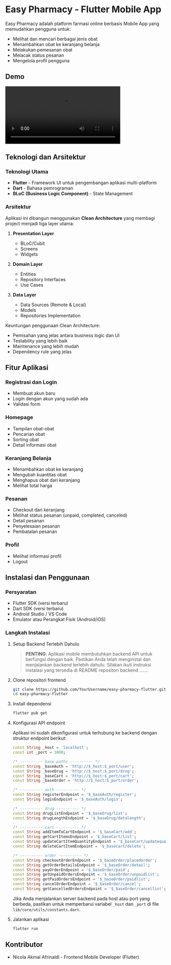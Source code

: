 # Easy Pharmacy - Flutter Mobile App

Easy Pharmacy adalah platform farmasi online berbasis Mobile App yang memudahkan pengguna untuk:
- Melihat dan mencari berbagai jenis obat
- Menambahkan obat ke keranjang belanja
- Melakukan pemesanan obat
- Melacak status pesanan
- Mengelola profil pengguna

## Demo

<video src="assets/demo.mp4" controls width="360"></video>



## Teknologi dan Arsitektur

### Teknologi Utama
- **Flutter** - Framework UI untuk pengembangan aplikasi multi-platform
- **Dart** - Bahasa pemrograman
- **BLoC (Business Logic Component)** - State Management

### Arsitektur
Aplikasi ini dibangun menggunakan **Clean Architecture** yang membagi project menjadi tiga layer utama:

1. **Presentation Layer**
   - BLoC/Cubit
   - Screens
   - Widgets

2. **Domain Layer**
   - Entities
   - Repository Interfaces
   - Use Cases

3. **Data Layer**
   - Data Sources (Remote & Local)
   - Models
   - Repositories Implementation

Keuntungan penggunaan Clean Architecture:
- Pemisahan yang jelas antara business logic dan UI
- Testability yang lebih baik
- Maintenance yang lebih mudah
- Dependency rule yang jelas

## Fitur Aplikasi

### Registrasi dan Login
- Membuat akun baru
- Login dengan akun yang sudah ada
- Validasi form

### Homepage
- Tampilan obat-obat
- Pencarian obat
- Sorting obat
- Detail informasi obat

### Keranjang Belanja
- Menambahkan obat ke keranjang
- Mengubah kuantitas obat
- Menghapus obat dari keranjang
- Melihat total harga

### Pesanan
- Checkout dari keranjang
- Melihat status pesanan (unpaid, completed, canceled)
- Detail pesanan
- Penyelesaian pesanan
- Pembatalan pesanan

### Profil
- Melihat informasi profil
- Logout

## Instalasi dan Penggunaan

### Persyaratan
- Flutter SDK (versi terbaru)
- Dart SDK (versi terbaru)
- Android Studio / VS Code
- Emulator atau Perangkat Fisik (Android/iOS)

### Langkah Instalasi

1. Setup Backend Terlebih Dahulu
   
   > **PENTING**: Aplikasi mobile membutuhkan backend API untuk berfungsi dengan baik. Pastikan Anda telah menginstal dan menjalankan backend terlebih dahulu. Silakan ikuti instruksi instalasi yang tersedia di README repositori backend .......

2. Clone repositori frontend
   ```bash
   git clone https://github.com/YourUsername/easy-pharmacy-flutter.git
   cd easy-pharmacy-flutter
   ```

3. Install dependensi
   ```bash
   flutter pub get
   ```

4. Konfigurasi API endpoint
   
   Aplikasi ini sudah dikonfigurasi untuk terhubung ke backend dengan struktur endpoint berikut:
   
   ```dart
   const String _host = 'localhost';
   const int _port = 3000;
   
   /* ---------- base paths ---------- */
   const String _baseAuth = 'http://$_host:$_port/user';
   const String _baseDrug = 'http://$_host:$_port/drug';
   const String _baseCart = 'http://$_host:$_port/cart';
   const String _baseOrder = 'http://$_host:$_port/order';
   
   /* ---------- auth ---------- */
   const String registerEndpoint = '$_baseAuth/register';
   const String loginEndpoint = '$_baseAuth/login';
   
   /* ---------- drug ---------- */
   const String drugListEndpoint = '$_baseDrug/list';
   const String drugLengthEndpoint = '$_baseDrug/datalength';
   
   /* ---------- cart ---------- */
   const String addItemToCartEndpoint = '$_baseCart/add';
   const String getCartItemsEndpoint = '$_baseCart/list';
   const String updateCartItemQuantityEndpoint = '$_baseCart/updatequantity';
   const String deleteCartItemEndpoint = '$_baseCart/delete';
   
   /* ---------- order ---------- */
   const String checkoutOrderEndpoint = '$_baseOrder/placedorder';
   const String getOrderDetailsEndpoint = '$_baseOrder/detail';
   const String payOrderEndpoint = '$_baseOrder/paid';
   const String getUnpaidOrdersEndpoint = '$_baseOrder/unpaidlist';
   const String getPaidOrdersEndpoint = '$_baseOrder/paidlist';
   const String cancelOrderEndpoint = '$_baseOrder/cancel';
   const String getCancelledOrdersEndpoint = '$_baseOrder/cancellist';
   ```
   
   Jika Anda menjalankan server backend pada host atau port yang berbeda, pastikan untuk memperbarui variabel `_host` dan `_port` di file `lib/core/utils/constants.dart`.

5. Jalankan aplikasi
   ```bash
   flutter run
   ```

## Kontributor

- Nicola Akmal Afrinaldi - Frontend Mobile Developer (Flutter)




